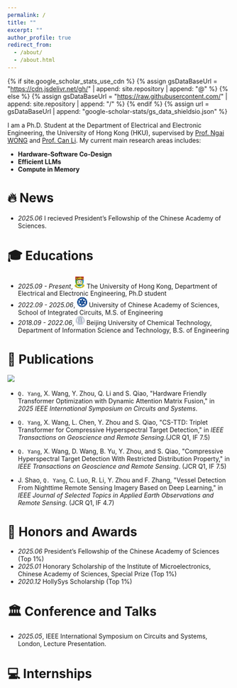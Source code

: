 ```yaml
---
permalink: /
title: ""
excerpt: ""
author_profile: true
redirect_from: 
  - /about/
  - /about.html
---
```


{% if site.google_scholar_stats_use_cdn %}
{% assign gsDataBaseUrl = "https://cdn.jsdelivr.net/gh/" | append: site.repository | append: "@" %}
{% else %}
{% assign gsDataBaseUrl = "https://raw.githubusercontent.com/" | append: site.repository | append: "/" %}
{% endif %}
{% assign url = gsDataBaseUrl | append: "google-scholar-stats/gs_data_shieldsio.json" %}

<span class='anchor' id='about-me'></span>

I am a Ph.D. Student at the Department of Electrical and Electronic Engineering, the University of Hong Kong (HKU), supervised by [Prof. Ngai WONG](https://www.eee.hku.hk/~nwong/) and [Prof. Can Li](https://canlab.hku.hk/people-can.html). My current main research areas includes:
- **Hardware-Software Co-Design** 
- **Efficient LLMs** 
- **Compute in Memory**
  
# 🔥 News
- *2025.06* I recieved President’s Fellowship of the Chinese Academy of Sciences.

<span class='anchor' id='-xl'></span>

# 🎓 Educations
- *2025.09 - Present*, <img class="png" src="/images/hku_logo.png" width="23pt"> The University of Hong Kong, Department of Electrical and Electronic Engineering, Ph.D student 
- *2022.09 - 2025.06*, <img class="svg" src="/images/ucas_logo.svg" width="23pt"> University of Chinese Academy of Sciences, School of Integrated Circuits, M.S. of Engineering
- *2018.09 - 2022.06*, <img class="svg" src="/images/buct_logo.svg" width="20pt"> Beijing University of Chemical Technology, Department of Information Science and Technology, B.S. of Engineering
 
<span class='anchor' id='-lwzl'></span>

# 📝 Publications
<a href='https://scholar.google.com/citations?user=eUAofcwAAAAJ'><img src="https://img.shields.io/endpoint?url={{ url | url_encode }}&logo=Google%20Scholar&labelColor=f6f6f6&color=9cf&style=flat&label=Citations"></a>


- `Q. Yang`, X. Wang, Y. Zhou, Q. Li and S. Qiao, "Hardware Friendly Transformer Optimization with Dynamic Attention Matrix Fusion," in *2025 IEEE International Symposium on Circuits and Systems*.

- `Q. Yang`, X. Wang, L. Chen, Y. Zhou and S. Qiao, "CS-TTD: Triplet Transformer for Compressive Hyperspectral Target Detection," in *IEEE Transactions on Geoscience and Remote Sensing*.(JCR Q1, IF 7.5)

- `Q. Yang`, X. Wang, D. Wang, B. Yu, Y. Zhou, and S. Qiao, "Compressive Hyperspectral Target Detection With Restricted Distribution Property," in *IEEE Transactions on Geoscience and Remote Sensing*. (JCR Q1, IF 7.5)

- J. Shao, `Q. Yang`, C. Luo, R. Li, Y. Zhou and F. Zhang, "Vessel Detection From Nighttime Remote Sensing Imagery Based on Deep Learning," in *IEEE Journal of Selected Topics in Applied Earth Observations and Remote Sensing*. (JCR Q1, IF 4.7)  







<span class='anchor' id='-ryjx'></span>

# 🏅 Honors and Awards
- *2025.06* President’s Fellowship of the Chinese Academy of Sciences (Top 1%)
- *2025.01* Honorary Scholarship of the Institute of Microelectronics, Chinese Academy of Sciences, Special Prize (Top 1%)  
- *2020.12* HollySys Scholarship (Top 1%)

<span class='anchor' id='-xshy'></span>

# 🏛️ Conference and Talks
- *2025.05*, IEEE International Symposium on Circuits and Systems, London, Lecture Presentation. 

<span class='anchor' id='-gzsx'></span>

# 💻 Internships
<!-- - *2018.05 - 2020.02*, 重庆长江轴承股份有限公司, 重庆
- *2020.11.25 - 2020.12.02*, 湖北新冶钢有限公司, 湖北黄石
- *2017.6 - 2021.1*, 制造装备数字化国家工程研究中心, 湖北武汉 -->
